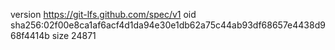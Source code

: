 version https://git-lfs.github.com/spec/v1
oid sha256:02f00e8ca1af6acf4d1da94e30e1db62a75c44ab93df68657e4438d968f4414b
size 24871
